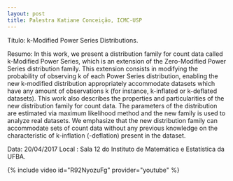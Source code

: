 ```yaml
---
layout: post
title: Palestra Katiane Conceição, ICMC-USP
---
```


Título:  k-Modified Power Series Distributions.

Resumo: In this work, we present a distribution family for count data called k-Modified Power Series, which is an extension of the Zero-Modified Power Series distribution family. This extension consists in modifying the probability of observing k of each Power Series distribution, enabling the new k-modified distribution appropriately accommodate datasets which have any amount of observations k (for instance, k-inflated or k-deflated datasets). This work also describes the properties and particularities of the new distribution family for count data. The parameters of the distribution are estimated via maximum likelihood method and the new family is used to analyze real datasets. We emphasize that the new distribution family can accommodate sets of count data without any previous knowledge on the characteristic of k-inflation (-deflation) present in the dataset.

Data: 20/04/2017
Local : Sala 12 do Instituto de Matemática e Estatística da UFBA.

{% include video id="R92NyozuFg" provider="youtube" %}


